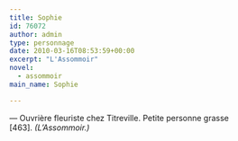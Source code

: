 ```yaml
---
title: Sophie
id: 76072
author: admin
type: personnage
date: 2010-03-16T08:53:59+00:00
excerpt: "L'Assommoir"
novel:
  - assommoir
main_name: Sophie

---
```

— Ouvrière fleuriste chez Titreville. Petite personne grasse [463]. _(L&rsquo;Assommoir.)_